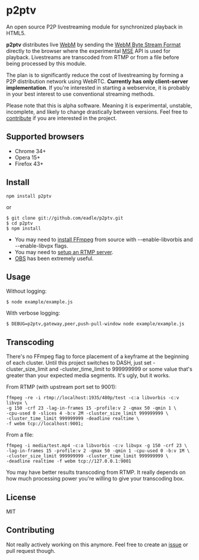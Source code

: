 # p2ptv
An open source P2P livestreaming module for synchronized playback in HTML5.

**p2ptv** distributes live [WebM](http://www.webmproject.org/) by sending
the [WebM Byte Stream Format](https://w3c.github.io/media-source/webm-byte-stream-format.html) directly to the browser where the experimental [MSE](https://w3c.github.io/media-source/) API is used for playback. Livestreams are
transcoded from RTMP or from a file before being processed by this module.

The plan is to significantly reduce the cost of livestreaming by forming
a P2P distribution network using WebRTC. **Currently has only client-server
implementation**. If you're interested in starting a webservice,
it is probably in your best interest to use conventional streaming methods. 

Please note that this is alpha software. Meaning it is experimental,
unstable, incomplete, and likely to change drastically between versions.
Feel free to [contribute](#contributing) if you are interested in the
project.

## Supported browsers
- Chrome 34+
- Opera 15+ 
- Firefox 43+

## Install
```
npm install p2ptv
```
or
```
$ git clone git://github.com/eadle/p2ptv.git
$ cd p2ptv
$ npm install
```

- You may need to [install FFmpeg](https://trac.ffmpeg.org/wiki/CompilationGuide) from source with --enable-libvorbis and --enable-libvpx flags.
- You may need to [setup an RTMP server](https://obsproject.com/forum/resources/how-to-set-up-your-own-private-rtmp-server-using-nginx.50/).
- [OBS](https://obsproject.com/download#linux) has been extremely useful. 

## Usage
Without logging:
```
$ node example/example.js
```

With verbose logging:
```
$ DEBUG=p2ptv,gateway,peer,push-pull-window node example/example.js
```

## Transcoding
There's no FFmpeg flag to force placement of a keyframe at the beginning of each cluster.
Until this project switches to DASH, just set -cluster_size_limit and -cluster_time_limit 
to 999999999 or some value that's greater than your expected media segments. It's ugly, but it works.

From RTMP (with upstream port set to 9001):
```
ffmpeg -re -i rtmp://localhost:1935/480p/test -c:a libvorbis -c:v libvpx \
-g 150 -crf 23 -lag-in-frames 15 -profile:v 2 -qmax 50 -qmin 1 \
-cpu-used 0 -slices 4 -b:v 2M -cluster_size_limit 999999999 \
-cluster_time_limit 999999999 -deadline realtime \
-f webm tcp://localhost:9001;
```

From a file:
```
ffmpeg -i media/test.mp4 -c:a libvorbis -c:v libvpx -g 150 -crf 23 \
-lag-in-frames 15 -profile:v 2 -qmax 50 -qmin 1 -cpu-used 0 -b:v 1M \
-cluster_size_limit 999999999 -cluster_time_limit 999999999 \
-deadline realtime -f webm tcp://127.0.0.1:9001
```

You may have better results transcoding from RTMP. It really depends on how
much processing power you're willing to give your transcoding box.

## License
MIT

## Contributing
Not really actively working on this anymore.
Feel free to create an [issue](https://github.com/eadle/p2ptv/issues) or pull request though.
